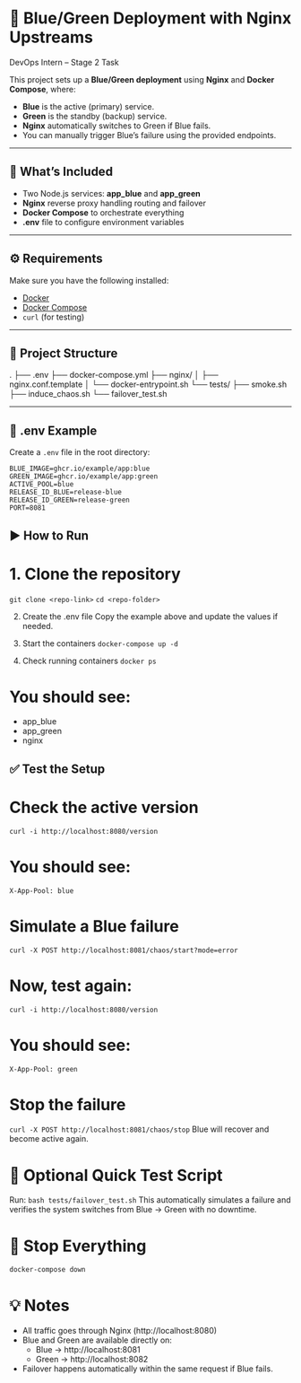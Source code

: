 # 🚀 Blue/Green Deployment with Nginx Upstreams  
DevOps Intern – Stage 2 Task  

This project sets up a **Blue/Green deployment** using **Nginx** and **Docker Compose**, where:
- **Blue** is the active (primary) service.
- **Green** is the standby (backup) service.
- **Nginx** automatically switches to Green if Blue fails.
- You can manually trigger Blue’s failure using the provided endpoints.

---

## 🧩 What’s Included
- Two Node.js services: **app_blue** and **app_green**
- **Nginx** reverse proxy handling routing and failover
- **Docker Compose** to orchestrate everything
- **.env** file to configure environment variables

---

## ⚙️ Requirements
Make sure you have the following installed:
- [Docker](https://docs.docker.com/get-docker/)
- [Docker Compose](https://docs.docker.com/compose/)
- `curl` (for testing)

---

## 📁 Project Structure
.
├── .env
├── docker-compose.yml
├── nginx/
│   ├── nginx.conf.template
│   └── docker-entrypoint.sh
└── tests/
    ├── smoke.sh
    ├── induce_chaos.sh
    └── failover_test.sh

---

## 🧾 .env Example
Create a `.env` file in the root directory:

```env
BLUE_IMAGE=ghcr.io/example/app:blue
GREEN_IMAGE=ghcr.io/example/app:green
ACTIVE_POOL=blue
RELEASE_ID_BLUE=release-blue
RELEASE_ID_GREEN=release-green
PORT=8081
```

## ▶️ How to Run
# 1. Clone the repository
`git clone <repo-link>`
`cd <repo-folder>`

2. Create the .env file
Copy the example above and update the values if needed.

3. Start the containers
`docker-compose up -d`

4. Check running containers
`docker ps`

# You should see:
- app_blue
- app_green
- nginx


## ✅ Test the Setup
# Check the active version
`curl -i http://localhost:8080/version`

# You should see:
`X-App-Pool: blue`

# Simulate a Blue failure
`curl -X POST http://localhost:8081/chaos/start?mode=error`

# Now, test again:
`curl -i http://localhost:8080/version`

# You should see:
`X-App-Pool: green`

# Stop the failure
`curl -X POST http://localhost:8081/chaos/stop`
Blue will recover and become active again.

# 🧪 Optional Quick Test Script
Run:
`bash tests/failover_test.sh`
This automatically simulates a failure and verifies the system switches from Blue → Green with no downtime.

# 🧹 Stop Everything
`docker-compose down`

# 💡 Notes
- All traffic goes through Nginx (http://localhost:8080)
- Blue and Green are available directly on:
  - Blue → http://localhost:8081
  - Green → http://localhost:8082
- Failover happens automatically within the same request if Blue fails.
